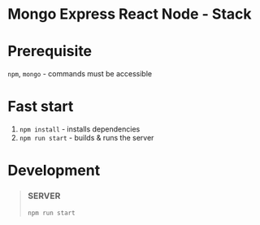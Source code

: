 # Mongo Express React Node - Stack

# Prerequisite
`npm`, `mongo` - commands must be accessible

# Fast start
1. `npm install` - installs dependencies
3. `npm run start` - builds & runs the server

# Development
> ### SERVER
> `npm run start`
